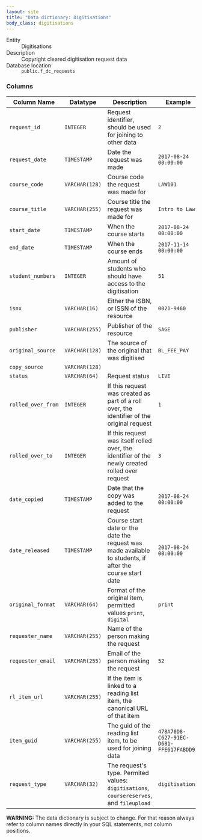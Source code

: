 ```yaml
---
layout: site
title: "Data dictionary: Digitisations"
body_class: digitisations
---
```


<dl>
  <dt>Entity</dt>
  <dd>Digitisations</dd>

  <dt>Description</dt>
  <dd>Copyright cleared digitisation request data</dd>

  <dt>Database location</dt>
  <dd><code>public.f_dc_requests</code></dd>
</dl>

### Columns

| Column Name | Datatype | Description  | Example
| --- | --- | --- | ---------- |
| `request_id` | `INTEGER` | Request identifier, should be used for joining to other data | `2` |
| `request_date` | `TIMESTAMP` | Date the request was made | `2017-08-24 00:00:00` |
| `course_code` | `VARCHAR(128)` | Course code the request was made for | `LAW101` |
| `course_title` | `VARCHAR(255)` | Course title the request was made for  | `Intro to Law` |
| `start_date` | `TIMESTAMP` | When the course starts | `2017-08-24 00:00:00` |
| `end_date` | `TIMESTAMP` | When the course ends | `2017-11-14 00:00:00` |
| `student_numbers` | `INTEGER` | Amount of students who should have access to the digitisation | `51` |
| `isnx` | `VARCHAR(16)` | Either the ISBN, or ISSN of the resource | `0021-9460` |
| `publisher` | `VARCHAR(255)` | Publisher of the resource | `SAGE` |
| `original_source` | `VARCHAR(128)` | The source of the original that was digitised | `BL_FEE_PAY` |
| `copy_source` | `VARCHAR(128)` |  |  |
| `status` | `VARCHAR(64)` | Request status | `LIVE` |
| `rolled_over_from` | `INTEGER` | If this request was created as part of a roll over, the identifier of the original request | `1` |
| `rolled_over_to` | `INTEGER` | If this request was itself rolled over, the identifier of the newly created rolled over request | `3` |
| `date_copied` | `TIMESTAMP` | Date that the copy was added to the request | `2017-08-24 00:00:00` |
| `date_released` | `TIMESTAMP` | Course start date or the date the request was made available to students, if after the course start date | `2017-08-24 00:00:00` |
| `original_format` | `VARCHAR(64)` | Format of the original item, permitted values `print`, `digital` | `print` |
| `requester_name` | `VARCHAR(255)` | Name of the person making the request |  |
| `requester_email` | `VARCHAR(255)` | Email of the person making the request | `52` |
| `rl_item_url` | `VARCHAR(255)` | If the item is linked to a reading list item, the canonical URL of that item |  |
| `item_guid` | `VARCHAR(255)` | The guid of the reading list item, to be used for joining data | `478A70D8-C627-91EC-D681-FFE617FABDD9` |
| `request_type` | `VARCHAR(32)` | The request's type. Permited values: `digitisations`, `coursereserves`, and `fileupload` | `digitisations` |

**WARNING:** The data dictionary is subject to change. For that reason always refer to column names directly in your SQL statements, not column positions.
